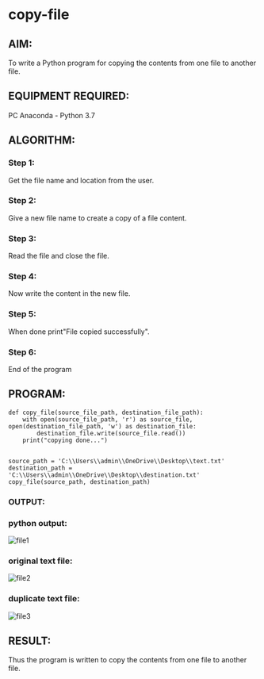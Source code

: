 # copy-file
## AIM:
To write a Python program for copying the contents from one file to another file.
## EQUIPMENT REQUIRED: 
PC
Anaconda - Python 3.7
## ALGORITHM: 
### Step 1:
Get the file name and location from the user.
### Step 2: 
Give a new file name to create a copy of a file content. 
### Step 3: 
Read the file and close the file.
### Step 4:  
Now write the content in the new file.
### Step 5: 
When done print"File copied successfully".
### Step 6: 
End of the program

## PROGRAM:
```
def copy_file(source_file_path, destination_file_path):
    with open(source_file_path, 'r') as source_file, open(destination_file_path, 'w') as destination_file:
        destination_file.write(source_file.read())
    print("copying done...")


source_path = 'C:\\Users\\admin\\OneDrive\\Desktop\\text.txt'  
destination_path = 'C:\\Users\\admin\\OneDrive\\Desktop\\destination.txt'
copy_file(source_path, destination_path)

```

### OUTPUT:
### python output:
![file1](https://github.com/guru14789/copy-file/assets/151705853/b71f9413-1dc5-41d2-92ea-51e4df5f3087)
### original text file:
![file2](https://github.com/guru14789/copy-file/assets/151705853/a7862743-bb14-469e-8212-98ee4d8d4f69)
### duplicate text file:
![file3](https://github.com/guru14789/copy-file/assets/151705853/82bd1b99-79c2-4bf1-8b2b-b99d513cbb6d)


## RESULT:
Thus the program is written to copy the contents from one file to another file.
